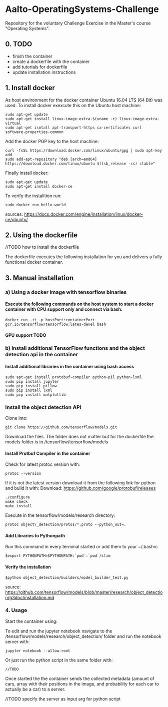 # Aalto-OperatingSystems-Challenge

Repository for the voluntary Challenge Exercise in the Master's course "Operating Systems".

## 0. TODO
- finish the container
- create a dockerfile with the container
- add tutorials for dockerfile
- update installation instructions


## 1. Install docker

As host environment for the docker container Ubuntu 16.04 LTS (64 Bit) was used. To install docker exexcute this on the Ubuntu host machine:
```shell
sudo apt-get update
sudo apt-get install linux-image-extra-$(uname -r) linux-image-extra-virtual
sudo apt-get isntall apt-transport-https ca-certificates curl software-properties-common
```
Add the docker PGP key to the host machine:
```shell
curl -fsSL https://download.docker.com/linux/ubuntu/gpg | sudo apt-key add
sudo add-apt-repository "deb [arch=amd64] https://download.docker.com/linux/ubuntu $(lsb_release -cs) stable"
```
Finally install docker:
```shell
sudo apt-get update
sudo apt-get install docker-ce
```
To verify the installtion run:
```shell
sudo docker run hello-world
```
sources: https://docs.docker.com/engine/installation/linux/docker-ce/ubuntu/


## 2. Using the dockerfile

//TODO how to install the dockerfile

The dockerfile executes the following installation for you and delivers a fully functional docker container.

## 3. Manual installation
### a) Using a docker image with tensorflow binaries
#### Execute the following commands on the host system to start a docker container with CPU support only and connect via bash:
```shell
docker run -it -p hostPort:containerPort gcr.io/tensorflow/tensorflow:lates-devel bash
```
#### GPU support TODO


### b) Install additional TensorFlow functions and the object detection api in the container

#### Install additional libraries in the container using bash access
```shell
sudo apt-get install protobuf-compiler python-pil python-lxml
sudo pip install jupyter
sudo pip install pillow
sudo pip install lxml
sudo pip install matplotlib
```

### Install the object detection API

Clone into: 
```shell
git clone https://github.com/tensorflow/models.git
```
Download the files. The folder does not matter but for the dockerfile the models folder is in /tensorflow/tensorflow/models

#### Install Protbuf Compiler in the container
Check for latest protoc version with:
```shell
protoc --version
```
If it is not the latest version download it from the following link for python and build it with:
Download: https://github.com/google/protobuf/releases
```shell
./configure
make check
make install
```
Execute in the tensorflow/models/research directory:
```shell
protoc object\_detection/protos/*.proto --python_out=.
```
#### Add Libraries to Pythonpath
Run this command in every terminal started or add them to your ~/.bashrc
```shell
$export PYTHONPATH=$PYTHONPATH:`pwd`:`pwd`/slim
```
#### Verify the installation
```shell
$python object_detection/builders/model_builder_test.py
```
source: https://github.com/tensorflow/models/blob/master/research/object_detection/g3doc/installation.md

### 4. Usage

Start the container using:

To edit and run the jupyter notebook navigate to the /tensorflow/models/research/object_detection/ folder and run the notebook server with:
```shell
jupyter notebook --allow-root
```
Or just run the python script in the same folder with:
```shell
//TODO
```

Once started the the container sends the collected metadata (amount of cars, array with their positions in the image, and probability for each car to actually be a car) to a server.

//TODO specify the server as input arg for python script







